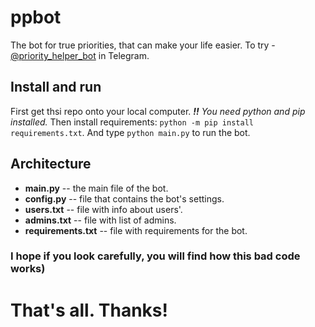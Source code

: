 # ppbot

The bot for true priorities, that can make your life easier. To try - [@priority_helper_bot](https://t.me/priority_helper_bot) in Telegram.

## Install and run

First get thsi repo onto your local computer.
***!!** You need python and pip installed.*
Then install requirements: `python -m pip install requirements.txt`.
And type `python main.py` to run the bot.

## Architecture

- **main.py** -- the main file of the bot.
- **config.py** -- file that contains the bot's settings.
- **users.txt** -- file with info about users'.
- **admins.txt** -- file with list of admins.
- **requirements.txt** -- file with requirements for the bot.

### I hope if you look carefully, you will find how this bad code works)

# That's all. Thanks!
